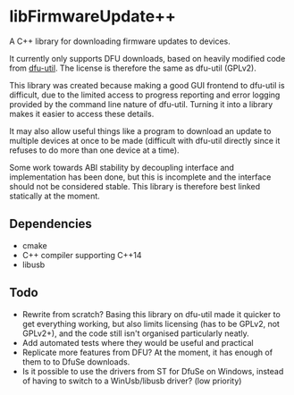 # libFirmwareUpdate++

A C++ library for downloading firmware updates to devices.

It currently only supports DFU downloads, based on heavily modified code from [dfu-util](http://dfu-util.sourceforge.net/). The license is therefore the same as dfu-util (GPLv2).

This library was created because making a good GUI frontend to dfu-util is difficult, due to the limited access to progress reporting and error logging provided by the command line nature of dfu-util. Turning it into a library makes it easier to access these details.

It may also allow useful things like a program to download an update to multiple devices at once to be made (difficult with dfu-util directly since it refuses to do more than one device at a time).

Some work towards ABI stability by decoupling interface and implementation has been done, but this is incomplete and the interface should not be considered stable. This library is therefore best linked statically at the moment.

## Dependencies
* cmake
* C++ compiler supporting C++14
* libusb

## Todo
* Rewrite from scratch? Basing this library on dfu-util made it quicker to get everything working, but also limits licensing (has to be GPLv2, not GPLv2+), and the code still isn't organised particularly neatly.
* Add automated tests where they would be useful and practical
* Replicate more features from DFU? At the moment, it has enough of them to to DfuSe downloads.
* Is it possible to use the drivers from ST for DfuSe on Windows, instead of having to switch to a WinUsb/libusb driver? (low priority)
